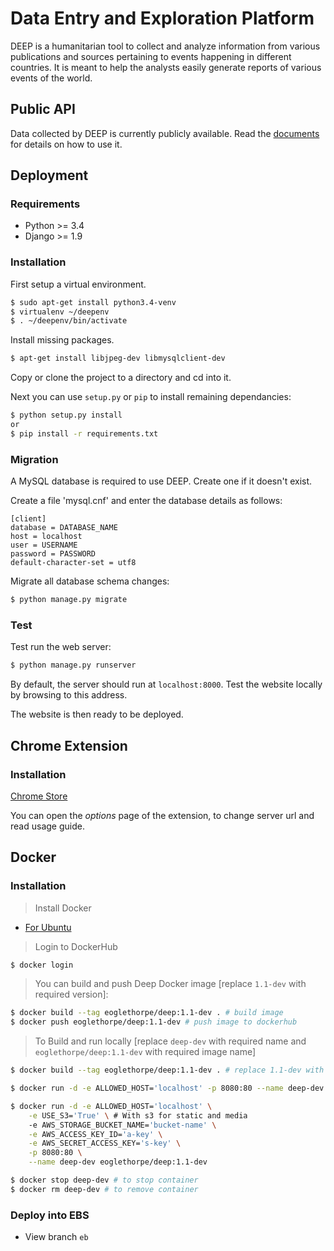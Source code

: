 # Data Entry and Exploration Platform

DEEP is a humanitarian tool to collect and analyze information from various publications and sources pertaining to events happening in different countries. It is meant to help the analysts easily generate reports of various events of the world.

## Public API

Data collected by DEEP is currently publicly available. Read the [documents](https://github.com/eoglethorpe/deep/blob/master/API.md) for details on how to use it.

## Deployment

### Requirements

* Python >= 3.4
* Django >= 1.9

### Installation

First setup a virtual environment.

```bash
$ sudo apt-get install python3.4-venv
$ virtualenv ~/deepenv
$ . ~/deepenv/bin/activate
```

Install missing packages.

```bash
$ apt-get install libjpeg-dev libmysqlclient-dev
```

Copy or clone the project to a directory and cd into it.

Next you can use ```setup.py``` or ```pip``` to install remaining dependancies:

```bash
$ python setup.py install
or
$ pip install -r requirements.txt
```



### Migration

A MySQL database is required to use DEEP. Create one if it doesn't exist.

Create a file 'mysql.cnf' and enter the database details as follows:

```
[client]
database = DATABASE_NAME
host = localhost
user = USERNAME
password = PASSWORD
default-character-set = utf8
```

Migrate all database schema changes:

```bash
$ python manage.py migrate
```

### Test

Test run the web server:

```bash
$ python manage.py runserver
```

By default, the server should run at `localhost:8000`. Test the website locally by browsing to this address.

The website is then ready to be deployed.

## Chrome Extension

### Installation
[Chrome Store](https://chrome.google.com/webstore/detail/deep-create-lead/eolekcokhpndiemngdnnicfmgehdgplp/)

You can open the *options* page of the extension, to change server url and read usage guide.

## Docker

### Installation
> Install Docker
- [For Ubuntu](https://docs.docker.com/engine/installation/linux/ubuntu/#install-from-a-package)

> Login to DockerHub

```bash
$ docker login
```
> You can build and push Deep Docker image [replace `1.1-dev` with required version]:

```bash
$ docker build --tag eoglethorpe/deep:1.1-dev . # build image
$ docker push eoglethorpe/deep:1.1-dev # push image to dockerhub
```

> To Build and run locally [replace `deep-dev` with required name and `eoglethorpe/deep:1.1-dev` with
  required image name]

```bash
$ docker build --tag eoglethorpe/deep:1.1-dev . # replace 1.1-dev with required version. build image

$ docker run -d -e ALLOWED_HOST='localhost' -p 8080:80 --name deep-dev eoglethorpe/deep:1.1-dev # run container

$ docker run -d -e ALLOWED_HOST='localhost' \
    -e USE_S3='True' \ # With s3 for static and media
    -e AWS_STORAGE_BUCKET_NAME='bucket-name' \
    -e AWS_ACCESS_KEY_ID='a-key' \
    -e AWS_SECRET_ACCESS_KEY='s-key' \
    -p 8080:80 \
    --name deep-dev eoglethorpe/deep:1.1-dev

$ docker stop deep-dev # to stop container
$ docker rm deep-dev # to remove container
```

### Deploy into EBS
- View branch `eb`
